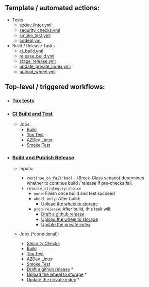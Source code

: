 ## Template / automated actions:
- Tests
  - [azdev_linter.yml](azdev_linter.yml)
  - [security_checks.yml](security_checks.yml)
  - [smoke_test.yml](smoke_test.yml)
  - [codeql.yml](codeql.yml)
- Build / Release Tasks
  - [ci_build.yml](ci_build.yml)
  - [release_build.yml](release_build.yml)
  - [stage_release.yml](stage_release.yml)
  - [update_private_index.yml](update_private_index.yml)
  - [upload_wheel.yml](upload_wheel.yml)

## Top-level / triggered workflows:
- ### [Tox tests](tox.yml)
- ### [CI Build and Test](ci_workflow.yml)
  - Jobs: 
    - [Build](ci_build.yml)
    - [Tox Test](tox.yml)
    - [AZDev Linter](azdev_linter.yml)
    - [Smoke Test](smoke_test.yml)
- ### [Build and Publish Release](release_workflow.yml)
  - Inputs:
    - `continue_on_fail`: `bool` - (Break-Glass scnario) determines whether to continue build / release if pre-checks fail.
    - `release_strategory`: `choice`
      - `none`: Finish once build and test succeed
      - `wheel-only`: After build:
        - [Upload the wheel to storage](upload_wheel.yml)
      - `prod-release`: After build, this task will:
        - [Draft a github release](stage_release.yml)
        - [Upload the wheel to storage](upload_wheel.yml)
        - [Update the private index](update_private_index.yml)

  - Jobs (*conditional):
    - [Security Checks](security_checks.yml)
    - [Build](release_build.yml)
    - [Tox Test](tox.yml)
    - [AZDev Linter](azdev_linter.yml)
    - [Smoke Test](smoke_test.yml)
    - [Draft a github release](stage_release.yml) *
    - [Upload the wheel to storage](upload_wheel.yml) *
    - [Update the private index](update_private_index.yml) *
